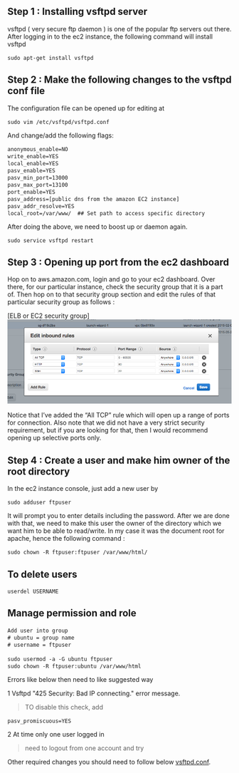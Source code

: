 ## Step 1 : Installing vsftpd server

vsftpd ( very secure ftp daemon ) is one of the popular ftp servers out there. After logging in to the ec2 instance, the following command will install vsftpd

```
sudo apt-get install vsftpd
```

## Step 2 : Make the following changes to the vsftpd conf file 

The configuration file can be opened up for editing at

```
sudo vim /etc/vsftpd/vsftpd.conf
```
And change/add the following flags:

```
anonymous_enable=NO
write_enable=YES
local_enable=YES
pasv_enable=YES
pasv_min_port=13000
pasv_max_port=13100
port_enable=YES
pasv_address=[public dns from the amazon EC2 instance]
pasv_addr_resolve=YES
local_root=/var/www/  ## Set path to access specific directory
```
After doing the above, we need to boost up or daemon again.

```
sudo service vsftpd restart
```

## Step 3 : Opening up port from the ec2 dashboard

Hop on to aws.amazon.com, login and go to your ec2 dashboard. Over there, for our particular instance, check the security group that it is a part of. Then hop on to that security group section and edit the rules of that particular security group as follows :

[ELB or EC2 security group] ![alt text](EC2-Management-Console.png)

Notice that I’ve added the “All TCP” rule which will open up a range of ports for connection. Also note that we did not have a very strict security requirement, but if you are looking for that, then I would recommend opening up selective ports only.

## Step 4 : Create a user and make him owner of the root directory

In the ec2 instance console, just add a new user by

```
sudo adduser ftpuser
```

It will prompt you to enter details including the password. After we are done with that, we need to make this user the owner of the directory which we want him to be able to read/write. In my case it was the document root for apache, hence the following command :

```
sudo chown -R ftpuser:ftpuser /var/www/html/
```

## To delete users
```
userdel USERNAME
```

## Manage permission and role
```
Add user into group
# ubuntu = group name
# username = ftpuser

sudo usermod -a -G ubuntu ftpuser
sudo chown -R ftpuser:ubuntu /var/www/html
```

Errors like below then need to like suggested way

1 Vsftpd "425 Security: Bad IP connecting." error message.
> TO disable this check, add
```
pasv_promiscuous=YES
```
2 At time only one user logged in
> need to logout from one account and try

Other required changes you should need to follow below 
[vsftpd.conf](vsftpd.conf).